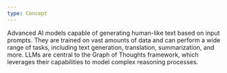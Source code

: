 ```yaml
---
type: Concept
---
```


Advanced AI models capable of generating human-like text based on input prompts. They are trained on vast amounts of data and can perform a wide range of tasks, including text generation, translation, summarization, and more. LLMs are central to the Graph of Thoughts framework, which leverages their capabilities to model complex reasoning processes.